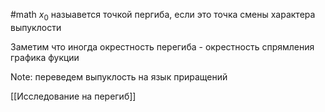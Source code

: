 #math 
$x_0$ назыавется точкой пергиба, если это точка смены характера выпуклости

Заметим что иногда окрестность перегиба - окрестность спрямления графика фукции

Note: переведем выпуклость на язык приращений


[[Исследование на перегиб]]